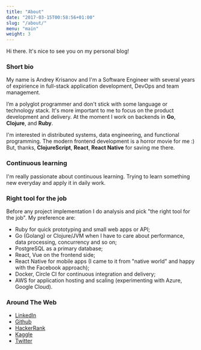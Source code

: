 ```yaml
---
title: "About"
date: "2017-03-15T00:58:56+01:00"
slug: "/about/"
menu: "main"
weight: 3
---
```


Hi there.  It's nice to see you on my personal blog!

### Short bio

My name is Andrey Krisanov and I'm a Software Engineer with several years of expirience in full-stack application development, DevOps and team management.

I’m a polyglot programmer and don't stick with some language or technology stack.
It's more important to me to focus on the product development and delivery.
At the moment I work on backends in **Go**, **Clojure**, and **Ruby**.

I'm interested in distributed systems, data engineering, and functional programming.
The modern frontend development is a horror movie for me :)
But, thanks, **ClojureScript**, **React**, **React Native** for saving me there.

### Continuous learning

I'm really passionate about continuous learning.
Trying to learn something new everyday and apply it in daily work.

### Right tool for the job

Before any project implementation I do analysis and pick "the right tool for the job".
My preference are:

* Ruby for quick prototyping and small web apps or API;
* Go (Golang) or Clojure/JVM when I have to care about performance, data processing, concurrency and so on;
* PostgreSQL as a primary database;
* React, Vue on the frontend side;
* React Native for mobile apps (I came to it from "native world" and happy with the Facebook approach);
* Docker, Circle CI for continuous integration and delivery;
* AWS for application hosting and scaling (experimenting with Azure, Google Cloud).

### Around The Web

* [LinkedIn](https://www.linkedin.com/in/akrisanov)
* [Github](https://github.com/akrisanov)
* [HackerRank](https://www.hackerrank.com/akrisanov)
* [Kaggle](https://www.kaggle.com/akrisanov)
* [Twitter](https://twitter.com/akrisanov)
